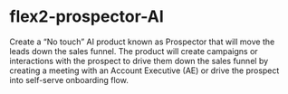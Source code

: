 # flex2-prospector-AI
Create a “No touch” AI product known as Prospector that will move the leads down the sales funnel. The product will create campaigns or interactions with the prospect to drive them down the sales funnel by creating a meeting with an Account Executive (AE) or drive the prospect into self-serve onboarding flow. 
